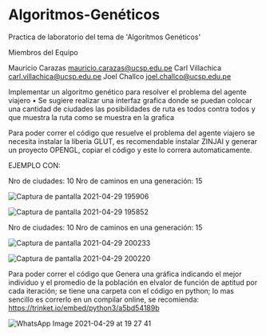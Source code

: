 # Algoritmos-Genéticos

Practica de laboratorio del tema de 'Algoritmos Genéticos' 

Miembros del Equipo

Mauricio Carazas mauricio.carazas@ucsp.edu.pe 
Carl Villachica carl.villachica@ucsp.edu.pe 
Joel Challco joel.challco@ucsp.edu.pe

Implementar un algoritmo genético para resolver el problema del agente viajero
•   Se sugiere realizar una interfaz grafica donde se puedan colocar una cantidad de ciudades las
    posibilidades de ruta es todos contra todos y que muestra la ruta como se muestra en la grafica


Para poder correr el código que resuelve el problema del  agente viajero se necesita instalar la liberia GLUT, es recomendable instalar ZINJAI y generar un proyecto OPENGL, copiar el código y este lo correra automaticamente.

EJEMPLO CON:

Nro de ciudades: 10
Nro de caminos en una generación: 15

![Captura de pantalla 2021-04-29 195906](https://user-images.githubusercontent.com/26486569/116635937-b1fd8c80-a925-11eb-9669-9f41e17ece19.png)

![Captura de pantalla 2021-04-29 195852](https://user-images.githubusercontent.com/26486569/116635946-b7f36d80-a925-11eb-9470-67cba8d06ac7.png)



Nro de ciudades: 10
Nro de caminos en una generación: 15

![Captura de pantalla 2021-04-29 200233](https://user-images.githubusercontent.com/26486569/116636005-dfe2d100-a925-11eb-8dad-ccc2308c96c9.png)

![Captura de pantalla 2021-04-29 200220](https://user-images.githubusercontent.com/26486569/116636020-e5d8b200-a925-11eb-9bd8-0111237dc89f.png)




Para poder correr el código que Genera una gráfica indicando el mejor individuo y el promedio de la población en elvalor de función de aptitud por cada iteración; se tiene una carpeta con el código en python; lo mas sencillo es correrlo en un compilar online, se recomienda: https://trinket.io/embed/python3/a5bd54189b


![WhatsApp Image 2021-04-29 at 19 27 41](https://user-images.githubusercontent.com/26486569/116636049-fb4ddc00-a925-11eb-98be-d39a0a202e44.jpeg)



